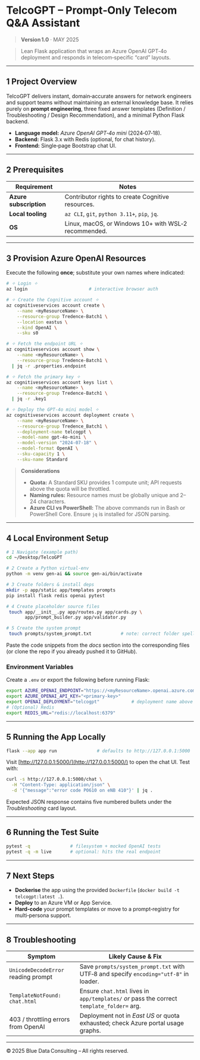 # TelcoGPT – Prompt‑Only Telecom Q\&A Assistant

> **Version 1.0** · MAY 2025

> Lean Flask application that wraps an Azure OpenAI GPT‑4o deployment and responds in telecom‑specific “card” layouts.

---

## 1 Project Overview

TelcoGPT delivers instant, domain‑accurate answers for network engineers and support teams without maintaining an external knowledge base. It relies purely on **prompt engineering**, three fixed answer templates (Definition / Troubleshooting / Design Recommendation), and a minimal Python Flask backend.

* **Language model:** *Azure OpenAI GPT‑4o mini* (2024‑07‑18).
* **Backend:** Flask 3.x with Redis (optional, for chat history).
* **Frontend:** Single‑page Bootstrap chat UI.

---

## 2 Prerequisites

| Requirement            | Notes                                                |
| ---------------------- | ---------------------------------------------------- |
| **Azure subscription** | Contributor rights to create Cognitive resources.    |
| **Local tooling**      | `az CLI`, `git`, `python 3.11+`, `pip`, `jq`.        |
| **OS**                 | Linux, macOS, or Windows 10+ with WSL‑2 recommended. |

---

## 3 Provision Azure OpenAI Resources

Execute the following **once**; substitute your own names where indicated:

```bash
# ✧ Login ✧
az login                       # interactive browser auth

# ✧ Create the Cognitive account ✧
az cognitiveservices account create \
    --name <myResourceName> \
    --resource-group Tredence-Batch1 \
    --location eastus \
    --kind OpenAI \
    --sku s0

# ✧ Fetch the endpoint URL ✧
az cognitiveservices account show \
    --name <myResourceName> \
    --resource-group Tredence-Batch1 \
  | jq -r .properties.endpoint

# ✧ Fetch the primary key ✧
az cognitiveservices account keys list \
    --name <myResourceName> \
    --resource-group Tredence-Batch1 \
  | jq -r .key1

# ✧ Deploy the GPT‑4o mini model ✧
az cognitiveservices account deployment create \
    --name <myResourceName> \
    --resource-group Tredence_Batch1 \
    --deployment-name telcogpt \
    --model-name gpt-4o-mini \
    --model-version "2024-07-18" \
    --model-format OpenAI \
    --sku-capacity 1 \
    --sku-name Standard
```

> **Considerations**
>
> * **Quota:** A Standard SKU provides 1 compute unit; API requests above the quota will be throttled.
> * **Naming rules:** Resource names must be globally unique and 2–24 characters.
> * **Azure CLI vs PowerShell:** The above commands run in Bash or PowerShell Core. Ensure `jq` is installed for JSON parsing.

---

## 4 Local Environment Setup

```bash
# 1 Navigate (example path)
cd ~/Desktop/TelcoGPT

# 2 Create a Python virtual‑env
python -m venv gen-ai && source gen-ai/bin/activate

# 3 Create folders & install deps
mkdir -p app/static app/templates prompts
pip install flask redis openai pytest

# 4 Create placeholder source files
 touch app/__init__.py app/routes.py app/cards.py \
       app/prompt_builder.py app/validator.py

# 5 Create the system prompt
 touch prompts/system_prompt.txt           # note: correct folder spelling!
```

Paste the code snippets from the *docs* section into the corresponding files (or clone the repo if you already pushed it to GitHub).

### Environment Variables

Create a `.env` or export the following before running Flask:

```bash
export AZURE_OPENAI_ENDPOINT="https://<myResourceName>.openai.azure.com/"
export AZURE_OPENAI_API_KEY="<primary‑key>"
export OPENAI_DEPLOYMENT="telcogpt"            # deployment name above
# (Optional) Redis
export REDIS_URL="redis://localhost:6379"
```

---

## 5 Running the App Locally

```bash
flask --app app run               # defaults to http://127.0.0.1:5000
```

Visit [http://127.0.0.1:5000/](http://127.0.0.1:5000/) to open the chat UI. Test with:

```bash
curl -s http://127.0.0.1:5000/chat \
  -H "Content-Type: application/json" \
  -d '{"message":"error code P0610 on eNB 410"}' | jq .
```

Expected JSON response contains five numbered bullets under the *Troubleshooting* card layout.

---

## 6 Running the Test Suite

```bash
pytest -q               # filesystem + mocked OpenAI tests
pytest -q -m live       # optional: hits the real endpoint
```

---

## 7 Next Steps

* **Dockerise** the app using the provided `Dockerfile` (`docker build -t telcogpt:latest .`).
* **Deploy** to an Azure VM or App Service.
* **Hard‑code** your prompt templates or move to a prompt‑registry for multi‑persona support.

---

## 8 Troubleshooting

| Symptom                             | Likely Cause & Fix                                                                         |
| ----------------------------------- | ------------------------------------------------------------------------------------------ |
| `UnicodeDecodeError` reading prompt | Save `prompts/system_prompt.txt` with UTF‑8 and specify `encoding="utf-8"` in loader.      |
| `TemplateNotFound: chat.html`       | Ensure `chat.html` lives in `app/templates/` *or* pass the correct `template_folder=` arg. |
| 403 / throttling errors from OpenAI | Deployment not in *East US* or quota exhausted; check Azure portal usage graphs.           |

---

© 2025 Blue Data Consulting – All rights reserved.
